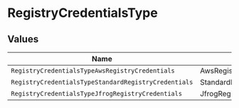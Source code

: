 # RegistryCredentialsType


## Values

| Name                                                 | Value                                                |
| ---------------------------------------------------- | ---------------------------------------------------- |
| `RegistryCredentialsTypeAwsRegistryCredentials`      | AwsRegistryCredentials                               |
| `RegistryCredentialsTypeStandardRegistryCredentials` | StandardRegistryCredentials                          |
| `RegistryCredentialsTypeJfrogRegistryCredentials`    | JfrogRegistryCredentials                             |